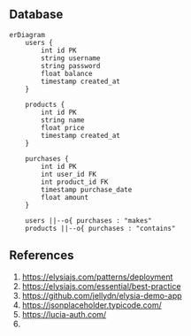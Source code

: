## Database

```mermaid
erDiagram
    users {
        int id PK
        string username
        string password
        float balance
        timestamp created_at
    }

    products {
        int id PK
        string name
        float price
        timestamp created_at
    }

    purchases {
        int id PK
        int user_id FK
        int product_id FK
        timestamp purchase_date
        float amount
    }

    users ||--o{ purchases : "makes"
    products ||--o{ purchases : "contains"
```

## References

1. https://elysiajs.com/patterns/deployment
2. https://elysiajs.com/essential/best-practice
3. https://github.com/jellydn/elysia-demo-app
4. https://jsonplaceholder.typicode.com/
5. https://lucia-auth.com/
6.
